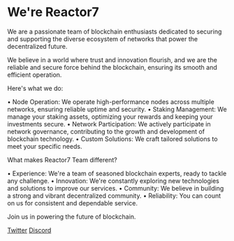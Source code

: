 # **We're Reactor7**
We are a passionate team of blockchain enthusiasts dedicated to securing and supporting the diverse ecosystem of networks that power the decentralized future. 

We believe in a world where trust and innovation flourish, and we are the reliable and secure force behind the blockchain, ensuring its smooth and efficient operation. 

Here's what we do:

• Node Operation: We operate high-performance nodes across multiple networks, ensuring reliable uptime and security.
• Staking Management: We manage your staking assets, optimizing your rewards and keeping your investments secure. 
• Network Participation: We actively participate in network governance, contributing to the growth and development of blockchain technology.
• Custom Solutions: We craft tailored solutions to meet your specific needs.

What makes Reactor7 Team different?

• Experience: We're a team of seasoned blockchain experts, ready to tackle any challenge.
• Innovation: We're constantly exploring new technologies and solutions to improve our services. 
• Community: We believe in building a strong and vibrant decentralized community.
• Reliability: You can count on us for consistent and dependable service.

Join us in powering the future of blockchain.

[Twitter](https://x.com/Reactor7Team)
[Discord](https://discord.com/users/938767098040172574/)
[](https://www.example.com)
